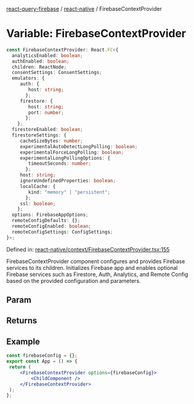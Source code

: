 [react-query-firebase](../../modules.md) / [react-native](../index.md) / FirebaseContextProvider

# Variable: FirebaseContextProvider

```ts
const FirebaseContextProvider: React.FC<{
  analyticsEnabled: boolean;
  authEnabled: boolean;
  children: ReactNode;
  consentSettings: ConsentSettings;
  emulators: {
     auth: {
        host: string;
       };
     firestore: {
        host: string;
        port: number;
       };
    };
  firestoreEnabled: boolean;
  firestoreSettings: {
     cacheSizeBytes: number;
     experimentalAutoDetectLongPolling: boolean;
     experimentalForceLongPolling: boolean;
     experimentalLongPollingOptions: {
        timeoutSeconds: number;
       };
     host: string;
     ignoreUndefinedProperties: boolean;
     localCache: {
        kind: "memory" | "persistent";
       };
     ssl: boolean;
    };
  options: FirebaseAppOptions;
  remoteConfigDefaults: {};
  remoteConfigEnabled: boolean;
  remoteConfigSettings: ConfigSettings;
}>;
```

Defined in: [react-native/context/FirebaseContextProvider.tsx:155](https://github.com/vpishuk/react-query-firebase/blob/47ed1ecd8b83d68dd4237e8eb73f6aa6dea2c1fa/react-native/context/FirebaseContextProvider.tsx#L155)

FirebaseContextProvider component configures and provides Firebase services to its children.
Initializes Firebase app and enables optional Firebase services such as Firestore, Auth, Analytics,
and Remote Config based on the provided configuration and parameters.

## Param

## Returns

## Example

```jsx
const firebaseConfig = {};
export const App = () => {
 return (
     <FirebaseContextProvider options={firebaseConfig}>
         <ChildComponent />
     </FirebaseContextProvider>
 );
};
```
